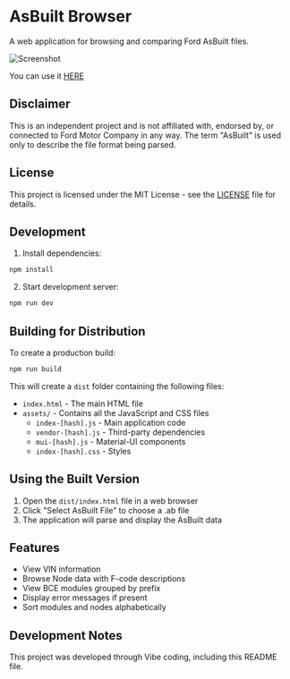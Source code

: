 # AsBuilt Browser

A web application for browsing and comparing Ford AsBuilt files.

![Screenshot](https://i.imgur.com/Gkd77O7.png)

You can use it [HERE](https://pedram.online/asbuilt/)

## Disclaimer

This is an independent project and is not affiliated with, endorsed by, or connected to Ford Motor Company in any way. The term "AsBuilt" is used only to describe the file format being parsed.

## License

This project is licensed under the MIT License - see the [LICENSE](LICENSE) file for details.

## Development

1. Install dependencies:
```bash
npm install
```

2. Start development server:
```bash
npm run dev
```

## Building for Distribution

To create a production build:

```bash
npm run build
```

This will create a `dist` folder containing the following files:
- `index.html` - The main HTML file
- `assets/` - Contains all the JavaScript and CSS files
  - `index-[hash].js` - Main application code
  - `vendor-[hash].js` - Third-party dependencies
  - `mui-[hash].js` - Material-UI components
  - `index-[hash].css` - Styles

## Using the Built Version

1. Open the `dist/index.html` file in a web browser
2. Click "Select AsBuilt File" to choose a .ab file
3. The application will parse and display the AsBuilt data

## Features

- View VIN information
- Browse Node data with F-code descriptions
- View BCE modules grouped by prefix
- Display error messages if present
- Sort modules and nodes alphabetically

## Development Notes

This project was developed through Vibe coding, including this README file. 
